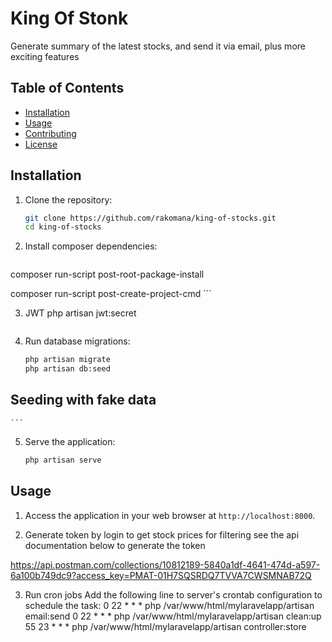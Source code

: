 # King Of Stonk

Generate summary of the latest stocks, and send it via email, plus more exciting features

## Table of Contents

- [Installation](#installation)
- [Usage](#usage)
- [Contributing](#contributing)
- [License](#license)

## Installation

1. Clone the repository:

    ```sh
    git clone https://github.com/rakomana/king-of-stocks.git
    cd king-of-stocks
    ```

2. Install composer dependencies:

    ```sh
composer run-script post-root-package-install

composer run-script post-create-project-cmd
    ```

3. JWT
    php artisan jwt:secret
    ```

4. Run database migrations:

    ```sh
    php artisan migrate
    php artisan db:seed
## Seeding with fake data
    ```

5. Serve the application:

    ```sh
    php artisan serve
    ```

## Usage

1. Access the application in your web browser at `http://localhost:8000`.

2. Generate token by login to get stock prices for filtering
see the api documentation below to generate the token

https://api.postman.com/collections/10812189-5840a1df-4641-474d-a597-6a100b749dc9?access_key=PMAT-01H7SQSRDQ7TVVA7CWSMNAB72Q

3. Run cron jobs
Add the following line to server's crontab configuration to schedule the task:
0 22 * * * php /var/www/html/mylaravelapp/artisan email:send
0 22 * * * php /var/www/html/mylaravelapp/artisan clean:up
55 23 * * * php /var/www/html/mylaravelapp/artisan controller:store
